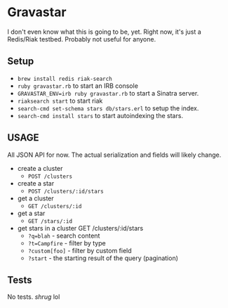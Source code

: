 # Gravastar

I don't even know what this is going to be, yet.  Right now, it's just a
Redis/Riak testbed.  Probably not useful for anyone.

## Setup

* `brew install redis riak-search`
* `ruby gravastar.rb` to start an IRB console
* `GRAVASTAR_ENV=irb ruby gravastar.rb` to start a Sinatra server.
* `riaksearch start` to start riak
* `search-cmd set-schema stars db/stars.erl` to setup the
  index.
* `search-cmd install stars` to start autoindexing the stars.

## USAGE

All JSON API for now.  The actual serialization and fields will likely
change.

* create a cluster
  * `POST /clusters`
* create a star
  * `POST /clusters/:id/stars`
* get a cluster
  * `GET /clusters/:id`
* get a star
  * `GET /stars/:id`
* get stars in a cluster
    GET /clusters/:id/stars
  * `?q=blah` - search content
  * `?t=Campfire` - filter by type
  * `?custom[foo]` - filter by custom field
  * `?start` - the starting result of the query (pagination)

## Tests

No tests.  *shrug* lol
